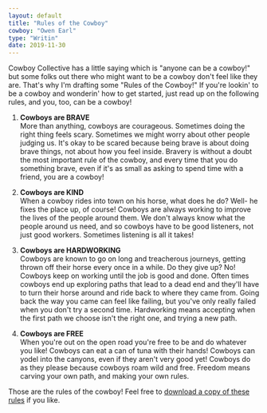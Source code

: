 ```yaml
---
layout: default
title: "Rules of the Cowboy"
cowboy: "Owen Earl"
type: "Writin"
date: 2019-11-30
---
```

Cowboy Collective has a little saying which is "anyone can be a cowboy!" but some folks out there who might want to be a cowboy don't feel like they are. That's why I'm drafting some "Rules of the Cowboy!" If you're lookin' to be a cowboy and wonderin' how to get started, just read up on the following rules, and you, too, can be a cowboy!

1. **Cowboys are BRAVE** <br>
  More than anything, cowboys are courageous. Sometimes doing the right thing feels scary. Sometimes we might worry about other people judging us. It's okay to be scared because being brave is about doing brave things, not about how you feel inside. Bravery is without a doubt the most important rule of the cowboy, and every time that you do something brave, even if it's as small as asking to spend time with a friend, you are a cowboy!

2. **Cowboys are KIND** <br>
  When a cowboy rides into town on his horse, what does he do? Well- he fixes the place up, of course! Cowboys are always working to improve the lives of the people around them. We don't always know what the people around us need, and so cowboys have to be good listeners, not just good workers. Sometimes listening is all it takes!

3. **Cowboys are HARDWORKING** <br>
  Cowboys are known to go on long and treacherous journeys, getting thrown off their horse every once in a while. Do they give up? No! Cowboys keep on working until the job is good and done. Often times cowboys end up exploring paths that lead to a dead end and they'll have to turn their horse around and ride back to where they came from. Going back the way you came can feel like failing, but you've only really failed when you don't try a second time. Hardworking means accepting when the first path we choose isn't the right one, and trying a new path.

4. **Cowboys are FREE** <br>
  When you're out on the open road you're free to be and do whatever you like! Cowboys can eat a can of tuna with their hands! Cowboys can yodel into the canyons, even if they aren't very good yet! Cowboys do as they please because cowboys roam wild and free. Freedom means carving your own path, and making your own rules.

  Those are the rules of the cowboy! Feel free to <a href="https://github.com/CowboyCollective/media/raw/master/Rules%20of%20the%20Cowboy.png">download a copy of these rules</a> if you like.
